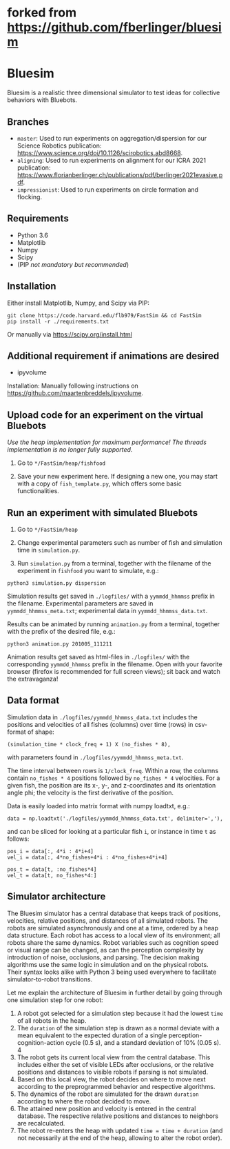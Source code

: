 # forked from https://github.com/fberlinger/bluesim
# Bluesim

Bluesim is a realistic three dimensional simulator to test ideas for collective behaviors with Bluebots.

## Branches
- `master`: Used to run experiments on aggregation/dispersion for our Science Robotics publication: https://www.science.org/doi/10.1126/scirobotics.abd8668. 
- `aligning`: Used to run experiments on alignment for our ICRA 2021 publication: https://www.florianberlinger.ch/publications/pdf/berlinger2021evasive.pdf.
- `impressionist`: Used to run experiments on circle formation and flocking.

## Requirements

- Python 3.6
- Matplotlib
- Numpy
- Scipy
- (PIP _not mandatory but recommended_)

## Installation

Either install Matplotlib, Numpy, and Scipy via PIP:

```
git clone https://code.harvard.edu/flb979/FastSim && cd FastSim
pip install -r ./requirements.txt
```

Or manually via https://scipy.org/install.html

## Additional requirement if animations are desired

- ipyvolume

Installation: Manually following instructions on https://github.com/maartenbreddels/ipyvolume.

## Upload code for an experiment on the virtual Bluebots

*Use the heap implementation for maximum performance! The threads implementation is no longer fully supported.*

1. Go to `*/FastSim/heap/fishfood`

2. Save your new experiment here. If designing a new one, you may start with a copy of `fish_template.py`, which offers some basic functionalities.

## Run an experiment with simulated Bluebots

1. Go to `*/FastSim/heap`

2. Change experimental parameters such as number of fish and simulation time in `simulation.py`.

3. Run `simulation.py` from a terminal, together with the filename of the experiment in `fishfood` you want to simulate, e.g.:

```
python3 simulation.py dispersion
```

Simulation results get saved in `./logfiles/` with a `yymmdd_hhmmss` prefix in the filename. Experimental parameters are saved in `yymmdd_hhmmss_meta.txt`; experimental data in `yymmdd_hhmmss_data.txt`.

Results can be animated by running `animation.py` from a terminal, together with the prefix of the desired file, e.g.:

```
python3 animation.py 201005_111211
```

Animation results get saved as html-files in `./logfiles/` with the corresponding `yymmdd_hhmmss` prefix in the filename. Open with your favorite browser (firefox is recommended for full screen views); sit back and watch the extravaganza!

## Data format
Simulation data in `./logfiles/yymmdd_hhmmss_data.txt` includes the positions and velocities of all fishes (columns) over time (rows) in csv-format of shape:

```
(simulation_time * clock_freq + 1) X (no_fishes * 8),
```

with parameters found in `./logfiles/yymmdd_hhmmss_meta.txt`.

The time interval between rows is `1/clock_freq`. Within a row, the columns contain `no_fishes * 4` positions followed by `no_fishes * 4` velocities. For a given fish, the position are its x-, y-, and z-coordinates and its orientation angle phi; the velocity is the first derivative of the position.

Data is easily loaded into matrix format with numpy loadtxt, e.g.:

```
data = np.loadtxt('./logfiles/yymmdd_hhmmss_data.txt', delimiter=','),
```

and can be sliced for looking at a particular fish `i`, or instance in time `t` as follows:

```
pos_i = data[:, 4*i : 4*i+4]
vel_i = data[:, 4*no_fishes+4*i : 4*no_fishes+4*i+4]

pos_t = data[t, :no_fishes*4]
vel_t = data[t, no_fishes*4:]
```

## Simulator architecture

The Bluesim simulator has a central database that keeps track of positions, velocities, relative positions, and distances of all simulated robots. The robots are simulated asynchronously and one at a time, ordered by a heap data structure. Each robot has access to a local view of its environment; all robots share the same dynamics. Robot variables such as cognition speed or visual range can be changed, as can the perception complexity by introduction of noise, occlusions, and parsing. The decision making algorithms use the same logic in simulation and on the physical robots. Their syntax looks alike with Python 3 being used everywhere to facilitate simulator-to-robot transitions.

Let me explain the architecture of Bluesim in further detail by going through one simulation step for
one robot:
1. A robot got selected for a simulation step because it had the lowest `time` of all robots in the
heap.
2. The `duration` of the simulation step is drawn as a normal deviate with a mean equivalent
to the expected duration of a single perception-cognition-action cycle (0.5 s), and a standard
deviation of 10% (0.05 s).
4
3. The robot gets its current local view from the central database. This includes either the set of
visible LEDs after occlusions, or the relative positions and distances to visible robots if parsing
is not simulated.
4. Based on this local view, the robot decides on where to move next according to the preprogrammed
behavior and respective algorithms.
5. The dynamics of the robot are simulated for the drawn `duration` according to where the robot
decided to move.
6. The attained new position and velocity is entered in the central database. The respective relative
positions and distances to neighbors are recalculated.
7. The robot re-enters the heap with updated `time = time + duration` (and not necessarily
at the end of the heap, allowing to alter the robot order).
